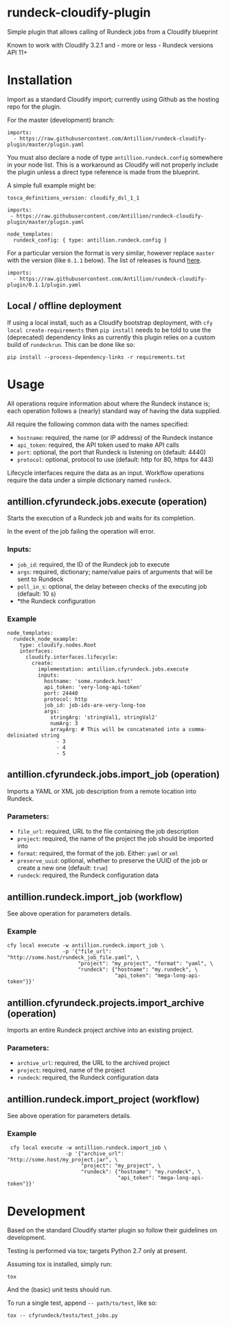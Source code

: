 # rundeck-cloudify-plugin

Simple plugin that allows calling of Rundeck jobs from a Cloudify blueprint

Known to work with Cloudify 3.2.1 and - more or less - Rundeck versions API 11+

# Installation

Import as a standard Cloudify import; currently using Github as the hosting
repo for the plugin.

For the master (development) branch:

    imports:
      - https://raw.githubusercontent.com/Antillion/rundeck-cloudify-plugin/master/plugin.yaml

You must also declare a node of type `antillion.rundeck.config` somewhere in
your node list. This is a workaround as Cloudify will not properly include the
plugin unless a direct type reference is made from the blueprint.

A simple full example might be:

    tosca_definitions_version: cloudify_dsl_1_1

    imports:
     - https://raw.githubusercontent.com/Antillion/rundeck-cloudify-plugin/master/plugin.yaml

    node_templates:
      rundeck_config: { type: antillion.rundeck.config }


For a particular version the format is very similar, however replace `master`
with the version (like `0.1.1` below). The list of releases is found [here](https://github.com/Antillion/rundeck-cloudify-plugin/releases).

    imports:
      - https://raw.githubusercontent.com/Antillion/rundeck-cloudify-plugin/0.1.1/plugin.yaml

## Local / offline deployment

If using a local install, such as a Cloudify bootstrap deployment, with
`cfy local create-requirements` then `pip install` needs to be told to use the
(deprecated) dependency links as currently this plugin relies on a custom build
of `rundeckrun`. This can be done like so:

    pip install --process-dependency-links -r requirements.txt

# Usage

All operations require information about where the Rundeck instance is; each
operation follows a (nearly) standard way of having the data supplied.

All require the following common data with the names specified:

 - `hostname`: required, the name (or IP address) of the Rundeck instance
 - `api_token`: required, the API token used to make API calls
 - `port`: optional, the port that Rundeck is listening on (default: 4440)
 - `protocol`: optional, protocol to use (default: http for 80, https for 443)


Lifecycle interfaces require the data as an input.
Workflow operations require the data under a simple dictionary named `rundeck`.

## antillion.cfyrundeck.jobs.execute (operation)

Starts the execution of a Rundeck job and waits for its completion.

In the event of the job failing the operation will error.

### Inputs:

 - `job_id`: required, the ID of the Rundeck job to execute
 - `args`: required, dictionary; name/value pairs of arguments that will be sent to Rundeck
 - `poll_in_s`: optional, the delay between checks of the executing job (default: 10 s)
 - *the Rundeck configuration

### Example

    node_templates:
      rundeck_node_example:
        type: cloudify.nodes.Root
        interfaces:
          cloudify.interfaces.lifecycle:
            create:
              implementation: antillion.cfyrundeck.jobs.execute
              inputs:
                hostname: 'some.rundeck.host'
                api_token: 'very-long-api-token'
                port: 24440
                protocol: http
                job_id: job-ids-are-very-long-too
                args:
                  stringArg: 'stringVal1, stringVal2'
                  numArg: 3
                  arrayArg: # This will be concatenated into a comma-deliniated string
                    - 3
                    - 4
                    - 5



## antillion.cfyrundeck.jobs.import_job (operation)

Imports a YAML or XML job description from a remote location into Rundeck.

### Parameters:

 - `file_url`: required, URL to the file containing the job description
 - `project`: required, the name of the project the job should be imported into
 - `format`: required, the format of the job. Either: `yaml` or `xml`
 - `preserve_uuid`: optional, whether to preserve the UUID of the job or create a new one (default: `true`)
 - `rundeck`: required, the Rundeck configuration data

## antillion.rundeck.import_job (workflow)

See above operation for parameters details.

### Example

    cfy local execute -w antillion.rundeck.import_job \
                      -p '{"file_url": "http://some.host/rundeck_job_file.yaml", \
                           "project": "my_project", "format": "yaml", \
                           "rundeck": {"hostname": "my.rundeck", \
                                       "api_token": "mega-long-api-token"}}'

## antillion.cfyrundeck.projects.import_archive (operation)

Imports an entire Rundeck project archive into an existing project.

### Parameters:

 - `archive_url`: required, the URL to the archived project
 - `project`: required, name of the project
 - `rundeck`: required, the Rundeck configuration data


## antillion.rundeck.import_project (workflow)


See above operation for parameters details.

 ### Example

     cfy local execute -w antillion.rundeck.import_job \
                       -p '{"archive_url": "http://some.host/my_project.jar", \
                            "project": "my_project", \
                            "rundeck": {"hostname": "my.rundeck", \
                                        "api_token": "mega-long-api-token"}}'


# Development

Based on the standard Cloudify starter plugin so follow their guidelines on
development.

Testing is performed via tox; targets Python 2.7 only at present.

Assuming tox is installed, simply run:

    tox

And the (basic) unit tests should run.

To run a single test, append `-- path/to/test`, like so:

    tox -- cfyrundeck/tests/test_jobs.py
